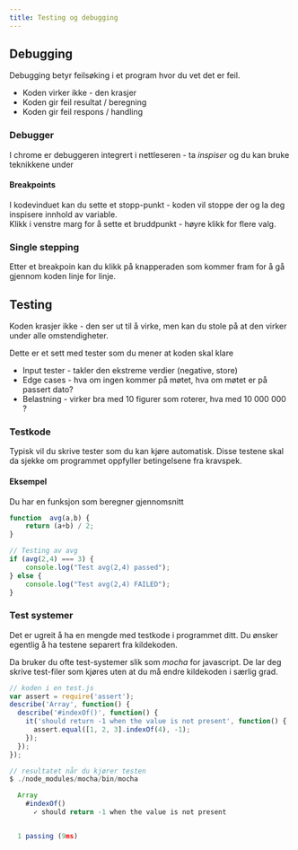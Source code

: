 ```yaml
---
title: Testing og debugging
---
```


## Debugging

Debugging betyr feilsøking i et program hvor du vet det er feil.

* Koden virker ikke - den krasjer
* Koden gir feil resultat / beregning
* Koden gir feil respons / handling

### Debugger

I chrome er debuggeren integrert i nettleseren - ta *inspiser* og du kan 
bruke teknikkene under

#### Breakpoints
I kodevinduet kan du sette et stopp-punkt - koden vil stoppe der
og la deg inspisere innhold av variable.  
Klikk i venstre marg for å sette et bruddpunkt - høyre klikk for flere valg.

### Single stepping

Etter et breakpoin kan du klikk på knapperaden som kommer fram for å gå gjennom koden
linje for linje.


## Testing

Koden krasjer ikke - den ser ut til å virke, men kan du stole på at 
den virker under alle omstendigheter.

Dette er et sett med tester som du mener at koden skal klare

* Input tester - takler den ekstreme verdier (negative, store)
* Edge cases - hva om ingen kommer på møtet, hva om møtet er på passert dato?
* Belastning - virker bra med 10 figurer som roterer, hva med 10 000 000 ?

### Testkode

Typisk vil du skrive tester som du kan kjøre automatisk.
Disse testene skal da sjekke om programmet oppfyller betingelsene fra kravspek.

#### Eksempel

Du har en funksjon som beregner gjennomsnitt

```js
function  avg(a,b) {
    return (a+b) / 2;
}

// Testing av avg
if (avg(2,4) === 3) {
    console.log("Test avg(2,4) passed");
} else {
    console.log("Test avg(2,4) FAILED");
}
```

### Test systemer

Det er ugreit å ha en mengde med testkode i programmet ditt.
Du ønsker egentlig å ha testene separert fra kildekoden.

Da bruker du ofte test-systemer slik som *mocha* for javascript.
De lar deg skrive test-filer som kjøres uten at du må endre kildekoden i særlig grad.

```js
// koden i en test.js
var assert = require('assert');
describe('Array', function() {
  describe('#indexOf()', function() {
    it('should return -1 when the value is not present', function() {
      assert.equal([1, 2, 3].indexOf(4), -1);
    });
  });
});

// resultatet når du kjører testen
$ ./node_modules/mocha/bin/mocha

  Array
    #indexOf()
      ✓ should return -1 when the value is not present


  1 passing (9ms)
```